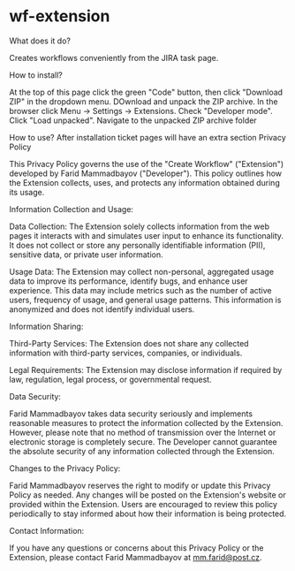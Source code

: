 # wf-extension

What does it do?

Creates workflows conveniently from the JIRA task page.

How to install?

At the top of this page click the green "Code" button, then click "Download ZIP" in the dropdown menu.
DOwnload and unpack the ZIP archive.
In the browser click Menu -> Settings -> Extensions. 
Check "Developer mode".
Click "Load unpacked".
Navigate to the unpacked ZIP archive folder

How to use?
After installation ticket pages will have an extra section
Privacy Policy

This Privacy Policy governs the use of the "Create Workflow" ("Extension") developed by Farid Mammadbayov ("Developer"). This policy outlines how the Extension collects, uses, and protects any information obtained during its usage.

Information Collection and Usage:

Data Collection: The Extension solely collects information from the web pages it interacts with and simulates user input to enhance its functionality. It does not collect or store any personally identifiable information (PII), sensitive data, or private user information.

Usage Data: The Extension may collect non-personal, aggregated usage data to improve its performance, identify bugs, and enhance user experience. This data may include metrics such as the number of active users, frequency of usage, and general usage patterns. This information is anonymized and does not identify individual users.

Information Sharing:

Third-Party Services: The Extension does not share any collected information with third-party services, companies, or individuals.

Legal Requirements: The Extension may disclose information if required by law, regulation, legal process, or governmental request.

Data Security:

Farid Mammadbayov takes data security seriously and implements reasonable measures to protect the information collected by the Extension. However, please note that no method of transmission over the Internet or electronic storage is completely secure. The Developer cannot guarantee the absolute security of any information collected through the Extension.

Changes to the Privacy Policy:

Farid Mammadbayov reserves the right to modify or update this Privacy Policy as needed. Any changes will be posted on the Extension's website or provided within the Extension. Users are encouraged to review this policy periodically to stay informed about how their information is being protected.

Contact Information:

If you have any questions or concerns about this Privacy Policy or the Extension, please contact Farid Mammadbayov at mm.farid@post.cz.
